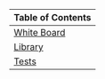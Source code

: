 |Table of Contents|
|-----------------|
|[White Board](./whiteboard.png)|
|[Library](./validateBrackets.js)|
|[Tests](./__tests__/README.md)